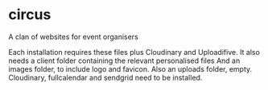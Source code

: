 # circus
A clan of websites for event organisers

Each installation requires these files plus Cloudinary and Uploadifive. 
It also needs a client folder containing the relevant personalised files
And an images folder, to include logo and favicon. Also an uploads folder, empty.
Cloudinary, fullcalendar and sendgrid need to be installed.
